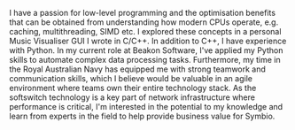<!-- SPDX-License-Identifier: zlib-acknowledgement -->
I have a passion for low-level programming and the optimisation benefits that can be obtained from understanding how modern CPUs operate, e.g. caching, multithreading, SIMD etc. I explored these concepts in a personal Music Visualiser GUI I wrote in C/C++.
In addition to C++, I have experience with Python. In my current role at Beakon Software, I've applied my Python skills to automate complex data processing tasks. Furthermore, my time in the Royal Australian Navy has equipped me with strong teamwork and communication skills, which I believe would be valuable in an agile environment where teams own their entire technology stack. As the softswitch technology is a key part of network infrastructure where performance is critical, I'm interested in the potential to my knowledge and learn from experts in the field to help provide business value for Symbio.
